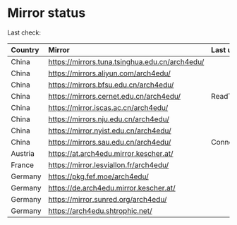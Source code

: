 <script src="./time.js"></script>
# Mirror status
Last check: <script type="text/javascript">localize(1750094548.7462206);</script>

|Country|Mirror|Last update|
|:------|:-----|:----------|
|China|https://mirrors.tuna.tsinghua.edu.cn/arch4edu/|<script type="text/javascript">localize(1750056568);</script>|
|China|https://mirrors.aliyun.com/arch4edu/|<script type="text/javascript">localize(1750056568);</script>|
|China|https://mirrors.bfsu.edu.cn/arch4edu/|<script type="text/javascript">localize(1750056568);</script>|
|China|https://mirrors.cernet.edu.cn/arch4edu/|ReadTimeout|
|China|https://mirror.iscas.ac.cn/arch4edu/|<script type="text/javascript">localize(1750056568);</script>|
|China|https://mirrors.nju.edu.cn/arch4edu/|<script type="text/javascript">localize(1749969933);</script>|
|China|https://mirror.nyist.edu.cn/arch4edu/|<script type="text/javascript">localize(1750056568);</script>|
|China|https://mirrors.sau.edu.cn/arch4edu/|ConnectionError|
|Austria|https://at.arch4edu.mirror.kescher.at/|<script type="text/javascript">localize(1750056568);</script>|
|France|https://mirror.lesviallon.fr/arch4edu/|<script type="text/javascript">localize(1750056568);</script>|
|Germany|https://pkg.fef.moe/arch4edu/|<script type="text/javascript">localize(1750056568);</script>|
|Germany|https://de.arch4edu.mirror.kescher.at/|<script type="text/javascript">localize(1750056568);</script>|
|Germany|https://mirror.sunred.org/arch4edu/|<script type="text/javascript">localize(1750056568);</script>|
|Germany|https://arch4edu.shtrophic.net/|<script type="text/javascript">localize(1750056568);</script>|

<script src="./tablefilter/tablefilter.js"></script>
<script src="./table.js"></script>